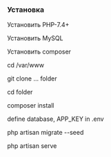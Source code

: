 ### Установка

Установить PHP-7.4+

Установить MySQL

Установить composer

cd /var/www

git clone ... folder

cd folder

composer install

define database, APP_KEY in .env

php artisan migrate --seed

php artisan serve